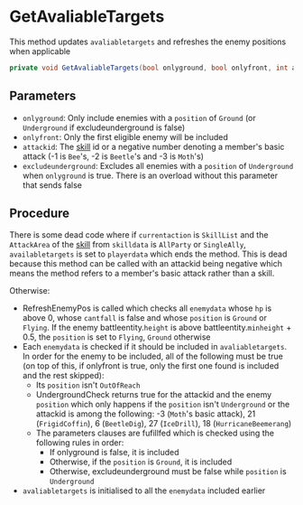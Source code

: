 # GetAvaliableTargets
This method updates `avaliabletargets` and refreshes the enemy positions when applicable

```cs
private void GetAvaliableTargets(bool onlyground, bool onlyfront, int attackid, bool excludeunderground)
```

## Parameters

- `onlyground`: Only include enemies with a `position` of `Ground` (or `Underground` if excludeunderground is false)
- `onlyfront`: Only the first eligible enemy will be included
- `attackid`: The [skill](../../../Enums%20and%20IDs/Skills.md) id or a negative number denoting a member's basic attack (-1 is `Bee`'s, -2 is `Beetle`'s and -3 is `Moth`'s)
- `excludeunderground`: Excludes all enemies with a `position` of `Underground` when `onlyground` is true. There is an overload without this parameter that sends false

## Procedure

There is some dead code where if `currentaction` is `SkillList` and the `AttackArea` of the [skill](../../../Enums%20and%20IDs/Skills.md) from `skilldata` is `AllParty` or `SingleAlly`, `availabletargets` is set to `playerdata` which ends the method. This is dead because this method can be called with an attackid being negative which means the method refers to a member's basic attack rather than a skill.

Otherwise:

- RefreshEnemyPos is called which checks all `enemydata` whose `hp` is above 0, whose `cantfall` is false and whose `position` is `Ground` or `Flying`. If the enemy battleentity.`height` is above battleentity.`minheight` + 0.5, the `position` is set to `Flying`, `Ground` otherwise
- Each `enemydata` is checked if it should be included in `avaliabletargets`. In order for the enemy to be included, all of the following must be true (on top of this, if onlyfront is true, only the first one found is included and the rest skipped):
    - Its `position` isn't `OutOfReach`
    - UndergroundCheck returns true for the attackid and the enemy `position` which only happens if the `position` isn't `Underground` or the attackid is among the following: -3 (`Moth`'s basic attack), 21 (`FrigidCoffin`), 6 (`BeetleDig`), 27 (`IceDrill`), 18 (`HurricaneBeemerang`)
    - The parameters clauses are fufillfed which is checked using the following rules in order:
        - If onlyground is false, it is included
        - Otherwise, if the `position` is `Ground`, it is included
        - Otherwise, excludeunderground must be false while `position` is `Underground`
- `avaliabletargets` is initialised to all the `enemydata` included earlier

